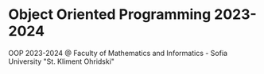 # Object Oriented Programming 2023-2024

OOP 2023-2024 @ Faculty of Mathematics and Informatics - Sofia University "St. Kliment Ohridski"
